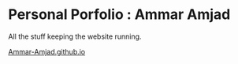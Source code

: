 # Personal Porfolio : Ammar Amjad

All the stuff keeping the website running.

[Ammar-Amjad.github.io](https://ammar-amjad.github.io/)
